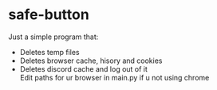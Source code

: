 # safe-button
Just a simple program that:
- Deletes temp files
- Deletes browser cache, hisory and cookies
- Deletes discord cache and log out of it    
  Edit paths for ur browser in main.py if u not using chrome
